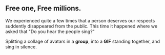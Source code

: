 ## Free one, Free millions.

We experienced quite a few times 
that a person deserves our respects
suddently disappeared from the public. 
This time it happened 
where we asked that 
"Do you hear the people sing?" 

Splitting a collage of avatars in a **group**, 
into a **GIF** standing together, 
and sing in silence.
